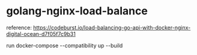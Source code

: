 # golang-nginx-load-balance

reference: https://codeburst.io/load-balancing-go-api-with-docker-nginx-digital-ocean-d7f05f7c9b31

run docker-compose --compatibility up --build
